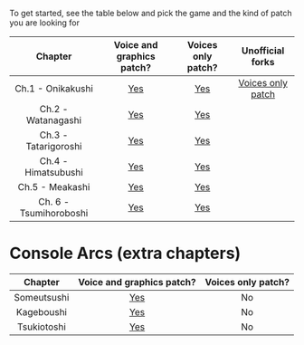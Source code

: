 To get started, see the table below and pick the game and the kind of patch you are looking for

|         Chapter        |                                 Voice and graphics patch?                                 |                                  Voices only patch?                                  |                      Unofficial forks                     |
|:----------------------:|:-----------------------------------------------------------------------------------------:|:------------------------------------------------------------------------------------:|:---------------------------------------------------------:|
|    Ch.1 - Onikakushi   | [Yes](https://07th-mod.com/wiki/Higurashi/Higurashi-Part-1---Voice-and-Graphics-Patch) | [Yes](https://07th-mod.com/wiki/Higurashi/Higurashi-Part-1.1---Voices-only-Patch) | [Voices only patch](https://github.com/Cnnctr/onikakushi) |
|   Ch.2 - Watanagashi   | [Yes](https://07th-mod.com/wiki/Higurashi/Higurashi-Part-1---Voice-and-Graphics-Patch) | [Yes](https://07th-mod.com/wiki/Higurashi/Higurashi-Part-1.1---Voices-only-Patch) |                                                           |
|  Ch.3 - Tatarigoroshi  | [Yes](https://07th-mod.com/wiki/Higurashi/Higurashi-Part-1---Voice-and-Graphics-Patch) | [Yes](https://07th-mod.com/wiki/Higurashi/Higurashi-Part-1.1---Voices-only-Patch) |                                                           |
|   Ch.4 - Himatsubushi  | [Yes](https://07th-mod.com/wiki/Higurashi/Higurashi-Part-1---Voice-and-Graphics-Patch) | [Yes](https://07th-mod.com/wiki/Higurashi/Higurashi-Part-1.1---Voices-only-Patch) |                                                           |
|     Ch.5 - Meakashi    | [Yes](https://07th-mod.com/wiki/Higurashi/Higurashi-Part-1---Voice-and-Graphics-Patch) | [Yes](https://07th-mod.com/wiki/Higurashi/Higurashi-Part-1.1---Voices-only-Patch) |                                                           |
| Ch. 6 - Tsumihoroboshi | [Yes](https://07th-mod.com/wiki/Higurashi/Higurashi-Part-1---Voice-and-Graphics-Patch) | [Yes](https://07th-mod.com/wiki/Higurashi/Higurashi-Part-1.1---Voices-only-Patch) |                                                           |


# Console Arcs (extra chapters)

|   Chapter   |                 Voice and graphics patch?                 | Voices only patch? |
|:-----------:|:---------------------------------------------------------:|:------------------:|
| Someutsushi | [Yes](https://07th-mod.com/wiki/Higurashi/Higurashi-Part-1---Voice-and-Graphics-Patch) |         No         |
| Kageboushi  | [Yes](https://07th-mod.com/wiki/Higurashi/Higurashi-Part-1---Voice-and-Graphics-Patch) |         No         |
| Tsukiotoshi | [Yes](https://07th-mod.com/wiki/Higurashi/Higurashi-Part-1---Voice-and-Graphics-Patch) |         No         |